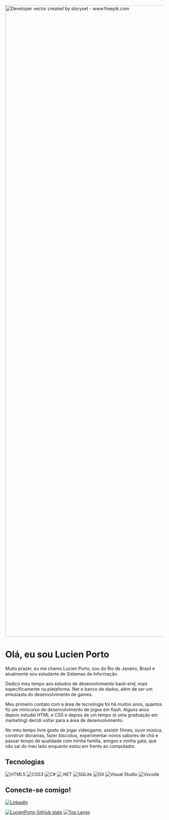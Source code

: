 <img align="center" alt="Developer vector created by storyset - www.freepik.com" width="2000"  src="https://www.codecademy.com/resources/blog/wp-content/uploads/2022/12/What-Is-Pair-Programming--1.png">

<h1>Olá, eu sou Lucien Porto</h1>

Muito prazer, eu me chamo Lucien Porto, sou do Rio de Janeiro, Brasil e atualmente sou estudante de Sistemas de Informação.

Dedico meu tempo aos estudos de desenvolvimento back-end, mais especificamente na plataforma .Net e banco de dados, além de ser um entusiasta do desenvolvimento de games.

Meu primeiro contato com a área de tecnologia foi há muitos anos, quantos fiz um minicurso de desenvolvimento de jogos em flash. Alguns anos depois estudei HTML e CSS e depois de um tempo (e uma graduação em marketing) decidi voltar para a área de desenvolvimento.

No meu tempo livre gosto de jogar videogame, assistir filmes, ouvir música, construir dioramas, fazer biscoitos, experimentar novos sabores de chá e passar tempo de qualidade com minha família, amigos e minha gata, que não sai do meu lado enquanto estou em frente ao computador.

<h2>Tecnologias</h2>

![HTML5](https://img.shields.io/badge/HTML5-E34F26?style=for-the-badge&logo=html5&logoColor=white) ![CSS3](https://img.shields.io/badge/CSS3-1572B6?style=for-the-badge&logo=css3&logoColor=white) ![C#](https://img.shields.io/badge/C%23-239120?style=for-the-badge&logo=csharp&logoColor=white) ![.NET](https://img.shields.io/badge/.NET-5C2D91?style=for-the-badge&logo=.net&logoColor=white) ![SQLite](https://img.shields.io/badge/SQLite-000?style=for-the-badge&logo=sqlite&logoColor=07405E) ![Git](https://img.shields.io/badge/GIT-E44C30?style=for-the-badge&logo=git&logoColor=white) ![Visual Studio](https://img.shields.io/badge/Visual_Studio-5C2D91?style=for-the-badge&logo=visual%20studio&logoColor=white) ![Vscode](https://img.shields.io/badge/Vscode-007ACC?style=for-the-badge&logo=visual-studio-code&logoColor=white)

<h2>Conecte-se comigo!</h2>

[![LinkedIn](https://img.shields.io/badge/-LinkedIn-000?style=for-the-badge&logo=linkedin&logoColor=2C4B82&color:FFF)](https://www.linkedin.com/in/lucienporto/)

[![LucienPorto GitHub stats](https://github-readme-stats.vercel.app/api?username=lucienporto&hide=contribs,issues,prs&count_private=true&show_icons=true&theme=tokyonight)](https://github.com/anuraghazra/github-readme-stats)
[![Top Langs](https://github-readme-stats.vercel.app/api/top-langs/?username=lucienporto&layout=compact)](https://github.com/anuraghazra/github-readme-stats)

